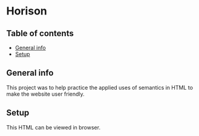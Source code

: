 # Horison

## Table of contents
* [General info](#general-info)
* [Setup](#setup)

## General info
This project was to help practice the applied uses of semantics in HTML to make the website user friendly.
	
	
## Setup
This HTML can be viewed in browser.




